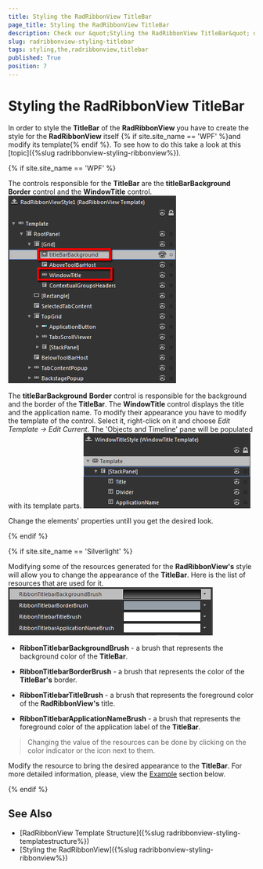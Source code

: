 ```yaml
---
title: Styling the RadRibbonView TitleBar
page_title: Styling the RadRibbonView TitleBar
description: Check our &quot;Styling the RadRibbonView TitleBar&quot; documentation article for the RadRibbonView {{ site.framework_name }} control.
slug: radribbonview-styling-titlebar
tags: styling,the,radribbonview,titlebar
published: True
position: 7
---
```


# Styling the RadRibbonView TitleBar

In order to style the __TitleBar__ of the __RadRibbonView__ you have to create the style for the __RadRibbonView__ itself {% if site.site_name == 'WPF' %}and modify its template{% endif %}. To see how to do this take a look at this [topic]({%slug radribbonview-styling-ribbonview%}).

{% if site.site_name == 'WPF' %}

The controls responsible for the __TitleBar__ are the __titleBarBackground__ __Border__ control and the __WindowTitle__ control.
![WPF RadRibbonView  ](images/RibbonView_Styling_TitleBar_ControlElements.png)

The __titleBarBackground__ __Border__ control is responsible for the background and the border of the __TitleBar__. The __WindowTitle__ control displays the title and the application name. To modify their appearance you have to modify the template of the control. Select it, right-click on it and choose *Edit Template -> Edit Current*. The 'Objects and Timeline' pane will be populated with its template parts.
![WPF RadRibbonView  ](images/RibbonView_Styling_TitleBar_WindowTitleTemplate.png)

Change the elements' properties untill you get the desired look.

{% endif %}

{% if site.site_name == 'Silverlight' %}

Modifying some of the resources generated for the __RadRibbonView's__ style will allow you to change the appearance of the __TitleBar__. Here is the list of resources that are used for it.
![WPF RadRibbonView  ](images/RibbonView_Styling_TitleBar_Resources.png)

* __RibbonTitlebarBackgroundBrush__ - a brush that represents the background color of the __TitleBar__.				

* __RibbonTitlebarBorderBrush__ - a brush that represents the color of the __TitleBar's__ border.				

* __RibbonTitlebarTitleBrush__ - a brush that represents the foreground color of the __RadRibbonView's__ title.				

* __RibbonTitlebarApplicationNameBrush__ - a brush that represents the foreground color of the application label of the __TitleBar__.				

>Changing the value of the resources can be done by clicking on the color indicator or the icon next to them.

Modify the resource to bring the desired appearance to the __TitleBar__. For more detailed information, please, view the [Example](#example) section below.

{% endif %}

## See Also
 * [RadRibbonView Template Structure]({%slug radribbonview-styling-templatestructure%})
 * [Styling the RadRibbonView]({%slug radribbonview-styling-ribbonview%})